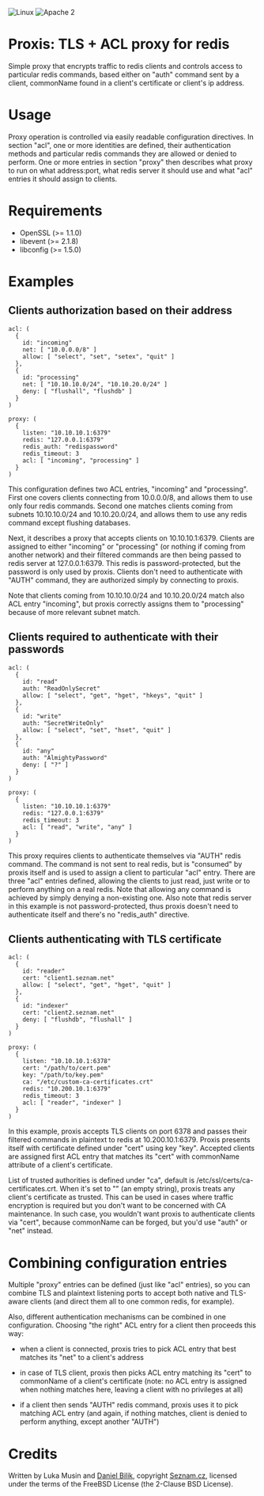 ![Linux](https://img.shields.io/badge/os-linux-green.svg?style=flat)
![Apache 2](https://img.shields.io/badge/license-FreeBSD-blue.svg?style=flat)

# Proxis: TLS + ACL proxy for redis

Simple proxy that encrypts traffic to redis clients and controls access to
particular redis commands, based either on "auth" command sent by a client,
commonName found in a client's certificate or client's ip address.

# Usage

Proxy operation is controlled via easily readable configuration directives. In
section "acl", one or more identities are defined, their authentication methods
and particular redis commands they are allowed or denied to perform. One or more
entries in section "proxy" then describes what proxy to run on what address:port,
what redis server it should use and what "acl" entries it should assign to clients.

# Requirements

- OpenSSL (>= 1.1.0)
- libevent (>= 2.1.8)
- libconfig (>= 1.5.0)

# Examples

## Clients authorization based on their address

```
acl: (
  {
    id: "incoming"
    net: [ "10.0.0.0/8" ]
    allow: [ "select", "set", "setex", "quit" ]
  },
  {
    id: "processing"
    net: [ "10.10.10.0/24", "10.10.20.0/24" ]
    deny: [ "flushall", "flushdb" ]
  }
)

proxy: (
  {
    listen: "10.10.10.1:6379"
    redis: "127.0.0.1:6379"
    redis_auth: "redispassword"
    redis_timeout: 3
    acl: [ "incoming", "processing" ]
  }
)
```

This configuration defines two ACL entries, "incoming" and "processing". First
one covers clients connecting from 10.0.0.0/8, and allows them to use only four
redis commands. Second one matches clients coming from subnets 10.10.10.0/24
and 10.10.20.0/24, and allows them to use any redis command except flushing
databases.

Next, it describes a proxy that accepts clients on 10.10.10.1:6379. Clients are
assigned to either "incoming" or "processing" (or nothing if coming from
another network) and their filtered commands are then being passed to redis
server at 127.0.0.1:6379. This redis is password-protected, but the password is
only used by proxis. Clients don't need to authenticate with "AUTH" command,
they are authorized simply by connecting to proxis.

Note that clients coming from 10.10.10.0/24 and 10.10.20.0/24 match also ACL
entry "incoming", but proxis correctly assigns them to "processing" because of
more relevant subnet match.

## Clients required to authenticate with their passwords

```
acl: (
  {
    id: "read"
    auth: "ReadOnlySecret"
    allow: [ "select", "get", "hget", "hkeys", "quit" ]
  },
  {
    id: "write"
    auth: "SecretWriteOnly"
    allow: [ "select", "set", "hset", "quit" ]
  },
  {
    id: "any"
    auth: "AlmightyPassword"
    deny: [ "?" ]
  }
)

proxy: (
  {
    listen: "10.10.10.1:6379"
    redis: "127.0.0.1:6379"
    redis_timeout: 3
    acl: [ "read", "write", "any" ]
  }
)
```

This proxy requires clients to authenticate themselves via "AUTH" redis
command. The command is not sent to real redis, but is "consumed" by proxis
itself and is used to assign a client to particular "acl" entry. There are
three "acl" entries defined, allowing the clients to just read, just write or
to perform anything on a real redis. Note that allowing any command is achieved
by simply denying a non-existing one. Also note that redis server in this
example is not password-protected, thus proxis doesn't need to authenticate
itself and there's no "redis_auth" directive.

## Clients authenticating with TLS certificate

```
acl: (
  {
    id: "reader"
    cert: "client1.seznam.net"
    allow: [ "select", "get", "hget", "quit" ]
  },
  {
    id: "indexer"
    cert: "client2.seznam.net"
    deny: [ "flushdb", "flushall" ]
  }
)

proxy: (
  {
    listen: "10.10.10.1:6378"
    cert: "/path/to/cert.pem"
    key: "/path/to/key.pem"
    ca: "/etc/custom-ca-certificates.crt"
    redis: "10.200.10.1:6379"
    redis_timeout: 3
    acl: [ "reader", "indexer" ]
  }
)
```

In this example, proxis accepts TLS clients on port 6378 and passes their
filtered commands in plaintext to redis at 10.200.10.1:6379. Proxis presents
itself with certificate defined under "cert" using key "key". Accepted clients
are assigned first ACL entry that matches its "cert" with commonName attribute
of a client's certificate.

List of trusted authorities is defined under "ca", default is
/etc/ssl/certs/ca-certificates.crt. When it's set to "" (an empty string),
proxis treats any client's certificate as trusted. This can be used in cases
where traffic encryption is required but you don't want to be concerned with
CA maintenance. In such case, you wouldn't want proxis to authenticate clients
via "cert", because commonName can be forged, but you'd use "auth" or "net"
instead.

# Combining configuration entries

Multiple "proxy" entries can be defined (just like "acl" entries), so you can
combine TLS and plaintext listening ports to accept both native and TLS-aware
clients (and direct them all to one common redis, for example).

Also, different authentication mechanisms can be combined in one configuration.
Choosing "the right" ACL entry for a client then proceeds this way:

- when a client is connected, proxis tries to pick ACL entry that best matches
  its "net" to a client's address

- in case of TLS client, proxis then picks ACL entry matching its "cert" to
  commonName of a client's certificate (note: no ACL entry is assigned when
  nothing matches here, leaving a client with no privileges at all)

- if a client then sends "AUTH" redis command, proxis uses it to pick matching
  ACL entry (and again, if nothing matches, client is denied to perform
  anything, except another "AUTH")

# Credits

Written by Luka Musin and [Daniel Bilik](https://github.com/ddbilik/), copyright [Seznam.cz](https://onas.seznam.cz/en/), licensed under the terms of the FreeBSD License (the 2-Clause BSD License).
